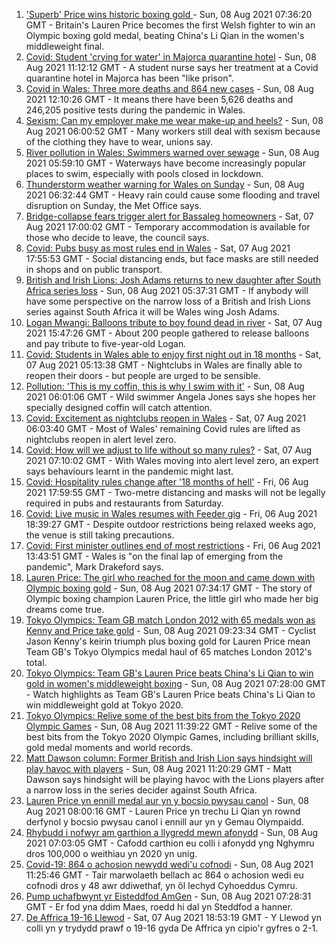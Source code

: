 1. ['Superb' Price wins historic boxing gold ](https://www.bbc.co.uk/sport/olympics/58134516) - Sun, 08 Aug 2021 07:36:20 GMT - Britain's Lauren Price becomes the first Welsh fighter to win an Olympic boxing gold medal, beating China's Li Qian in the women's middleweight final.
2. [Covid: Student 'crying for water' in Majorca quarantine hotel](https://www.bbc.co.uk/news/uk-wales-58129253) - Sun, 08 Aug 2021 11:12:12 GMT - A student nurse says her treatment at a Covid quarantine hotel in Majorca has been "like prison".
3. [Covid in Wales: Three more deaths and 864 new cases](https://www.bbc.co.uk/news/uk-wales-58129989) - Sun, 08 Aug 2021 12:10:26 GMT - It means there have been 5,626 deaths and 246,205 positive tests during the pandemic in Wales.
4. [Sexism: Can my employer make me wear make-up and heels?](https://www.bbc.co.uk/news/uk-wales-58086061) - Sun, 08 Aug 2021 06:00:52 GMT - Many workers still deal with sexism because of the clothing they have to wear, unions say.
5. [River pollution in Wales: Swimmers warned over sewage](https://www.bbc.co.uk/news/uk-wales-57947635) - Sun, 08 Aug 2021 05:59:10 GMT - Waterways have become increasingly popular places to swim, especially with pools closed in lockdown.
6. [Thunderstorm weather warning for Wales on Sunday](https://www.bbc.co.uk/news/uk-wales-58087494) - Sun, 08 Aug 2021 06:32:44 GMT - Heavy rain could cause some flooding and travel disruption on Sunday, the Met Office says.
7. [Bridge-collapse fears trigger alert for Bassaleg homeowners](https://www.bbc.co.uk/news/uk-wales-58128542) - Sat, 07 Aug 2021 17:00:02 GMT - Temporary accommodation is available for those who decide to leave, the council says.
8. [Covid: Pubs busy as most rules end in Wales](https://www.bbc.co.uk/news/uk-wales-58086808) - Sat, 07 Aug 2021 17:55:53 GMT - Social distancing ends, but face masks are still needed in shops and on public transport.
9. [British and Irish Lions: Josh Adams returns to new daughter after South Africa series loss](https://www.bbc.co.uk/sport/rugby-union/58131032) - Sun, 08 Aug 2021 05:37:31 GMT - If anybody will have some perspective on the narrow loss of a British and Irish Lions series against South Africa it will be Wales wing Josh Adams.
10. [Logan Mwangi: Balloons tribute to boy found dead in river](https://www.bbc.co.uk/news/uk-wales-58128725) - Sat, 07 Aug 2021 15:47:26 GMT - About 200 people gathered to release balloons and pay tribute to five-year-old Logan.
11. [Covid: Students in Wales able to enjoy first night out in 18 months](https://www.bbc.co.uk/news/uk-wales-58115223) - Sat, 07 Aug 2021 05:13:38 GMT - Nightclubs in Wales are finally able to reopen their doors - but people are urged to be sensible.
12. [Pollution: 'This is my coffin, this is why I swim with it'](https://www.bbc.co.uk/news/uk-wales-58023181) - Sun, 08 Aug 2021 06:01:06 GMT - Wild swimmer Angela Jones says she hopes her specially designed coffin will catch attention.
13. [Covid: Excitement as nightclubs reopen in Wales](https://www.bbc.co.uk/news/uk-wales-58123120) - Sat, 07 Aug 2021 06:03:40 GMT - Most of Wales' remaining Covid rules are lifted as nightclubs reopen in alert level zero.
14. [Covid: How will we adjust to life without so many rules?](https://www.bbc.co.uk/news/uk-wales-58121667) - Sat, 07 Aug 2021 07:10:02 GMT - With Wales moving into alert level zero, an expert says behaviours learnt in the pandemic might last.
15. [Covid: Hospitality rules change after '18 months of hell'](https://www.bbc.co.uk/news/uk-wales-58122602) - Fri, 06 Aug 2021 17:59:55 GMT - Two-metre distancing and masks will not be legally required in pubs and restaurants from Saturday.
16. [Covid: Live music in Wales resumes with Feeder gig](https://www.bbc.co.uk/news/uk-wales-58122607) - Fri, 06 Aug 2021 18:39:27 GMT - Despite outdoor restrictions being relaxed weeks ago, the venue is still taking precautions.
17. [Covid: First minister outlines end of most restrictions](https://www.bbc.co.uk/news/uk-wales-58119923) - Fri, 06 Aug 2021 13:43:51 GMT - Wales is "on the final lap of emerging from the pandemic", Mark Drakeford says.
18. [Lauren Price: The girl who reached for the moon and came down with Olympic boxing gold](https://www.bbc.co.uk/sport/olympics/58126983) - Sun, 08 Aug 2021 07:34:17 GMT - The story of Olympic boxing champion Lauren Price, the little girl who made her big dreams come true.
19. [Tokyo Olympics: Team GB match London 2012 with 65 medals won as Kenny and Price take gold](https://www.bbc.co.uk/sport/olympics/58125822) - Sun, 08 Aug 2021 09:23:34 GMT - Cyclist Jason Kenny's keirin triumph plus boxing gold for Lauren Price mean Team GB's Tokyo Olympics medal haul of 65 matches London 2012's total.
20. [Tokyo Olympics: Team GB's Lauren Price beats China's Li Qian to win gold in women's middleweight boxing](https://www.bbc.co.uk/sport/av/olympics/58134702) - Sun, 08 Aug 2021 07:28:00 GMT - Watch highlights as Team GB's Lauren Price beats China's Li Qian to win middleweight gold at Tokyo 2020.
21. [Tokyo Olympics: Relive some of the best bits from the Tokyo 2020 Olympic Games](https://www.bbc.co.uk/sport/av/olympics/58134705) - Sun, 08 Aug 2021 11:39:22 GMT - Relive some of the best bits from the Tokyo 2020 Olympic Games, including brilliant skills, gold medal moments and world records.
22. [Matt Dawson column: Former British and Irish Lion says hindsight will play havoc with players](https://www.bbc.co.uk/sport/rugby-union/58136803) - Sun, 08 Aug 2021 11:20:29 GMT - Matt Dawson says hindsight will be playing havoc with the Lions players after a narrow loss in the series decider against South Africa.
23. [Lauren Price yn ennill medal aur yn y bocsio pwysau canol](https://www.bbc.co.uk/newyddion/58128546) - Sun, 08 Aug 2021 08:00:16 GMT - Lauren Price yn trechu Li Qian yn rownd derfynol y bocsio pwysau canol i ennill aur yn y Gemau Olympaidd.
24. [Rhybudd i nofwyr am garthion a llygredd mewn afonydd](https://www.bbc.co.uk/newyddion/58031328) - Sun, 08 Aug 2021 07:03:05 GMT - Cafodd carthion eu colli i afonydd yng Nghymru dros 100,000 o weithiau yn 2020 yn unig.
25. [Covid-19: 864 o achosion newydd wedi'u cofnodi](https://www.bbc.co.uk/newyddion/58046476) - Sun, 08 Aug 2021 11:25:46 GMT - Tair marwolaeth bellach ac 864 o achosion wedi eu cofnodi dros y 48 awr ddiwethaf, yn ôl Iechyd Cyhoeddus Cymru.
26. [Pump uchafbwynt yr Eisteddfod AmGen](https://www.bbc.co.uk/newyddion/58105453) - Sun, 08 Aug 2021 07:28:31 GMT - Er fod yna ddim Maes, roedd hi dal yn Steddfod a hanner.
27. [De Affrica 19-16 Llewod](https://www.bbc.co.uk/newyddion/58132129) - Sat, 07 Aug 2021 18:53:19 GMT - Y Llewod yn colli yn y trydydd prawf o 19-16 gyda De Affrica yn cipio'r gyfres o 2-1.
